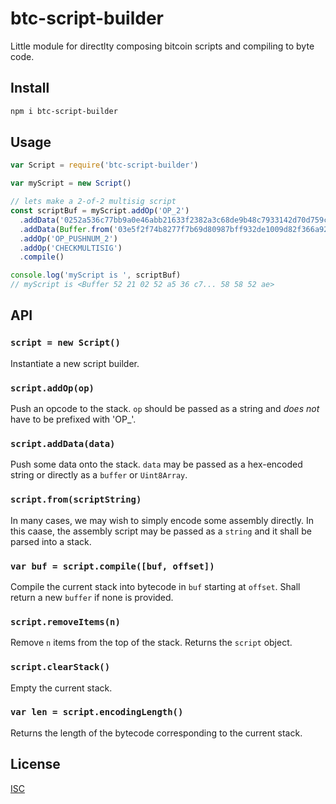 # btc-script-builder

Little module for directlty composing bitcoin scripts and compiling to byte code.

## Install

```sh
npm i btc-script-builder
```

## Usage

```js
var Script = require('btc-script-builder')

var myScript = new Script()

// lets make a 2-of-2 multisig script
const scriptBuf = myScript.addOp('OP_2')
  .addData('0252a536c77bb9a0e46abb21633f2382a3c68de9b48c7933142d70d759cddb35c2')
  .addData(Buffer.from('03e5f2f74b8277f7b69d80987bff932de1009d82f366a920bfa60359620e5f5858', 'hex')
  .addOp('OP_PUSHNUM_2')
  .addOp('CHECKMULTISIG')
  .compile()

console.log('myScript is ', scriptBuf)
// myScript is <Buffer 52 21 02 52 a5 36 c7... 58 58 52 ae>
```

## API

### `script = new Script()`

Instantiate a new script builder.

### `script.addOp(op)`

Push an opcode to the stack. `op` should be passed as a string and *does not* have to be prefixed with 'OP_'.

### `script.addData(data)`

Push some data onto the stack. `data` may be passed as a hex-encoded string or directly as a `buffer` or `Uint8Array`.

### `script.from(scriptString)`

In many cases, we may wish to simply encode some assembly directly. In this caase, the assembly script may be passed as a `string` and it shall be parsed into a stack.

### `var buf = script.compile([buf, offset])`

Compile the current stack into bytecode in `buf` starting at `offset`. Shall return a new `buffer` if none is provided.

### `script.removeItems(n)` 

Remove `n` items from the top of the stack. Returns the `script` object.

### `script.clearStack()`

Empty the current stack.

### `var len = script.encodingLength()`

Returns the length of the bytecode corresponding to the current stack.

## License

[ISC](LICENSE)
